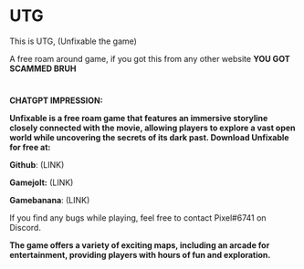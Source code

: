 # UTG
This is UTG, (Unfixable the game)

A free roam around game, if you got this from any other website **YOU GOT SCAMMED BRUH**

#
**CHATGPT IMPRESSION:**

**Unfixable is a free roam game that features an immersive storyline closely connected with the movie, allowing players to explore a vast open world while uncovering the secrets of its dark past. Download Unfixable for free at:**

**Github**: (LINK)

**Gamejolt:** (LINK)

**Gamebanana**: (LINK)

If you find any bugs while playing, feel free to contact Pixel#6741 on Discord. 

**The game offers a variety of exciting maps, including an arcade for entertainment, providing players with hours of fun and exploration.**

#

